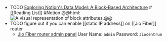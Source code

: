 - TODO [Exploring Notion's Data Model: A Block-Based Architecture](https://www.notion.so/blog/data-model-behind-notion) #[[Reading List]] #Notion 
  @@html: <img src="https://www.notion.so/cdn-cgi/image/format=auto,width=1920,quality=100/https://images.ctfassets.net/spoqsaf9291f/7aiA3EDv0NUB4D6UokLVTU/4d743d0ba925de44ef85684346889643/blocks-2.png" alt="A visual representation of block attributes." class="article-cover invert" />@@
- TODO figure out if you can enable [[static IP address]] on [[Jio Fiber]] router
	- [Jio Fiber router admin panel](http://192.168.29.1/)
	  User Name: `admin`
	  Password: `Jiocentrum`